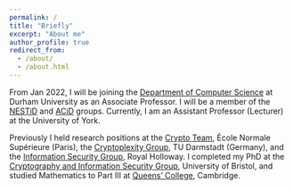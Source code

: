 ```yaml
---
permalink: /
title: "Briefly"
excerpt: "About me"
author_profile: true
redirect_from: 
  - /about/
  - /about.html
---
```


From Jan 2022, I will be joining the [Department of Computer Science](https://www.durham.ac.uk/departments/academic/computer-science/research/groups/) at Durham University as an Associate Professor. I will be a member of the [NESTiD](https://nestid.webspace.durham.ac.uk/) and [ACiD](https://algorithmscomplexity.webspace.durham.ac.uk/) groups. Currently, I am an Assistant Professor (Lecturer) at the University of York. 

Previously I held research positions at the [Crypto Team](https://crypto.di.ens.fr/web2py), École Normale Supérieure (Paris), the [Cryptoplexity Group](https://www.cryptoplexity.informatik.tu-darmstadt.de/), TU Darmstadt (Germany), and the [Information Security Group](https://www.royalholloway.ac.uk/research-and-teaching/departments-and-schools/information-security/research/), Royal Holloway. I completed my PhD at the [Cryptography and Information Security Group](http://www.bris.ac.uk/engineering/research/cryptography/), University of Bristol, and studied Mathematics to Part III at [Queens’ College](https://www.queens.cam.ac.uk/), Cambridge.


